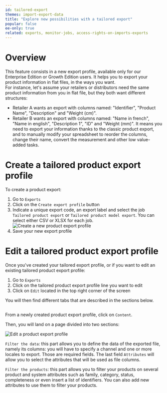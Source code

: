 ```yaml
---
id: tailored-export
themes: import-export-data
title: "Explore new possibilities with a tailored export"
popular: false
ee-only: true
related: exports, monitor-jobs, access-rights-on-imports-exports
---
```


# Overview

This feature consists in a new export profile, available only for our Enterprise Edition or Growth Edition users.
It helps you to export your product information in flat files, in the ways you want.  
For instance, let's assume your retailers or distributors need the same product information from you in flat file, but they both want different structures:  
* Retailer A wants an export with columns named: "Identifier", "Product Name", "Description" and "Weight (cm)".
* Retailer B wants an export with columns named: "Name in french", "Name in english", "Description 1", "ID" and "Weight (mm)".
It means you need to export your information thanks to the classic product export, and to manually modify your spreadsheet to reorder the columns, change their name, convert the measurement and other low value-added tasks.  

# Create a tailored product export profile

To create a product export:
1. Go to `Exports`
1. Click on the `Create export profile` button
1. Indicate a unique export code, an export label and select the job `Tailored product export` or `Tailored product model export`. You can select either CSV or XLSX for each job.
![Create a new product export profile](../img/Exports_CreateProfilExport.png)
1. Save your new export profile

# Edit a tailored product export profile

Once you've created your tailored export profile, or if you want to edit an existing tailored product export profile:
1. Go to `Exports`
1. Click on the tailored product export profile line you want to edit
1. Click on `Edit` located in the top right corner of the screen  

You will then find different tabs that are described in the sections below.

## 

From a newly created product export profile, click on `Content`.

Then, you will land on a page divided into two sections:

![Edit a product export profile](../img/Exports_EditContent.png)

`Filter the data`: this part allows you to define the data of the exported file, namely its columns: you will have to specify a channel and one or more locales to export. Those are required fields. The last field `Attributes` will allow you to select the attributes that will be used as file columns.

`Filter the products`: this part allows you to filter your products on several product and system attributes such as family, category, status, completeness or even insert a list of identifiers. You can also add new attributes to use them to filter your products.
